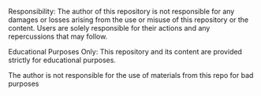 Responsibility: The author of this repository is not responsible for any damages or losses arising from the use or misuse of this repository or the content.
Users are solely responsible for their actions and any repercussions that may follow.  

Educational Purposes Only: This repository and its content are provided strictly for educational purposes.

The author is not responsible for the use of materials from this repo for bad purposes
